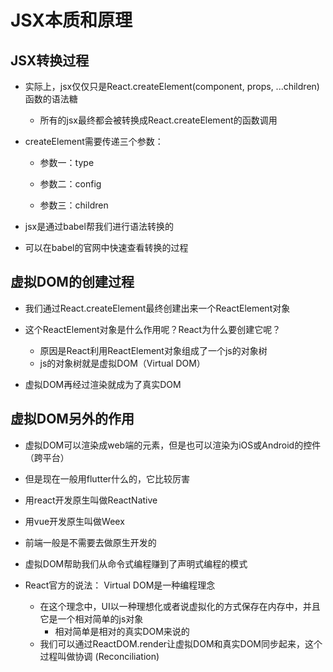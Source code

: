 # JSX本质和原理

## JSX转换过程

- 实际上，jsx仅仅只是React.createElement(component, props, ...children) 函数的语法糖
  - 所有的jsx最终都会被转换成React.createElement的函数调用



- createElement需要传递三个参数：

  - 参数一：type

  - 参数二：config
  - 参数三：children



- jsx是通过babel帮我们进行语法转换的
- 可以在babel的官网中快速查看转换的过程



## 虚拟DOM的创建过程

- 我们通过React.createElement最终创建出来一个ReactElement对象
- 这个ReactElement对象是什么作用呢？React为什么要创建它呢？
  - 原因是React利用ReactElement对象组成了一个js的对象树
  - js的对象树就是虚拟DOM（Virtual DOM）

- 虚拟DOM再经过渲染就成为了真实DOM

 

## 虚拟DOM另外的作用

- 虚拟DOM可以渲染成web端的元素，但是也可以渲染为iOS或Android的控件（跨平台）
- 但是现在一般用flutter什么的，它比较厉害

- 用react开发原生叫做ReactNative
- 用vue开发原生叫做Weex
- 前端一般是不需要去做原生开发的


- 虚拟DOM帮助我们从命令式编程赚到了声明式编程的模式
- React官方的说法： Virtual DOM是一种编程理念
  - 在这个理念中，UI以一种理想化或者说虚拟化的方式保存在内存中，并且它是一个相对简单的js对象
    - 相对简单是相对的真实DOM来说的
  - 我们可以通过ReactDOM.render让虚拟DOM和真实DOM同步起来，这个过程叫做协调 (Reconciliation)

